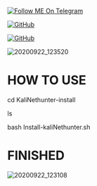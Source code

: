 <a href="https://telegram.im/@H3LLO_H4CK3R"><img title="Follow ME On Telegram" src="https://img.shields.io/badge/Follow Me On Telegram-black?style=for-the-badge&logo=Telegram"></a>

[![GitHub](https://img.shields.io/badge/Github-181717?style=flat-square&logo=github&link=https://github.com/H3LLO-H4CK3R-2)](https://github.com/H3LLO-H4CK3R-2)


[![GitHub](https://img.shields.io/badge/MyRepositories-181717?style=flat-square&logo=github&link=https://github.com/H3LLO-H4CK3R-2?tab=repositories)](https://github.com/H3LLO-H4CK3R-2?tab=repositories)


![20200922_123520](https://user-images.githubusercontent.com/68962528/96108384-21b4a880-0efb-11eb-9be9-98397474bced.jpg) 

# HOW TO USE 

cd KaliNethunter-install

ls

bash Install-kaliNethunter.sh


# FINISHED 

![20200922_123108](https://user-images.githubusercontent.com/68962528/96108405-27aa8980-0efb-11eb-800b-788fe6f491cf.jpg) 

